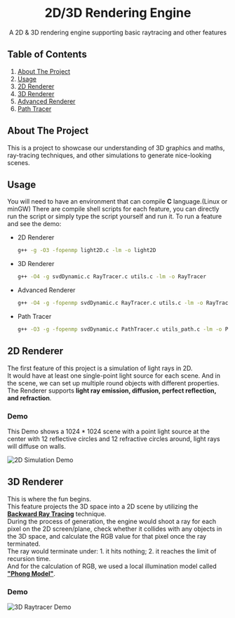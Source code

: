 <a name="readme-top"></a>
<div align="center">
  <h1 align="center">2D/3D Rendering Engine</h1>
  <p>
    A 2D & 3D rendering engine supporting basic raytracing and other features
  </p>
</div>

## Table of Contents</summary>
  <ol>
    <li><a href="#about-the-project">About The Project</a></li>
    <li><a href="#usage">Usage</a></li>
    <li><a href="#2d-renderer">2D Renderer</a></li>
    <li><a href="#3d-renderer">3D Renderer</a></li>
    <li><a href="#adv-renderer">Advanced Renderer</a></li>
    <li><a href="#path-tracing">Path Tracer</a></li>
  </ol>

## About The Project
This is a project to showcase our understanding of 3D graphics and maths, ray-tracing techniques, and other simulations to generate nice-looking scenes. 

## Usage
You will need to have an environment that can compile **C** language.(Linux or minGW)
There are compile shell scripts for each feature, you can directly run the script or simply type the script yourself and run it.
To run a feature and see the demo:
* 2D Renderer
  ```sh
  g++ -g -O3 -fopenmp light2D.c -lm -o light2D
  ```
  
* 3D Renderer
  ```sh
  g++ -O4 -g svdDynamic.c RayTracer.c utils.c -lm -o RayTracer
  ```
  
* Advanced Renderer
  ```sh
  g++ -O4 -g -fopenmp svdDynamic.c RayTracer.c utils.c -lm -o RayTracer
  ```
  
* Path Tracer
  ```sh
  g++ -O3 -g -fopenmp svdDynamic.c PathTracer.c utils_path.c -lm -o PathTracer
  ```
  

## 2D Renderer

The first feature of this project is a simulation of light rays in 2D.  
It would have at least one single-point light source for each scene. And in the scene, we can set up multiple round objects with different properties.  
The Renderer supports **light ray emission, diffusion, perfect reflection, and refraction**.

### Demo
This Demo shows a 1024 * 1024 scene with a point light source at the center with 12 reflective circles and 12 refractive circles around, light rays will diffuse on walls.  

![2D Simulation Demo](https://github.com/TaihouAnF/Basic-Rendering-Engine/blob/main/Demo/light2D_output.png)

## 3D Renderer

This is where the fun begins.  
This feature projects the 3D space into a 2D scene by utilizing the [**Backward Ray Tracing**](https://en.wikipedia.org/wiki/Ray_tracing_(graphics)) technique.  
During the process of generation, the engine would shoot a ray for each pixel on the 2D screen/plane, check whether it collides with any objects in the 3D space, and calculate the RGB value for that pixel once the ray terminated.  
The ray would terminate under: 1. it hits nothing; 2. it reaches the limit of recursion time.  
And for the calculation of RGB, we used a local illumination model called [**"Phong Model"**](https://en.wikipedia.org/wiki/Phong_reflection_model).  

### Demo

![3D Raytracer Demo](https://github.com/TaihouAnF/Basic-Rendering-Engine/blob/main/Demo/full.png)
